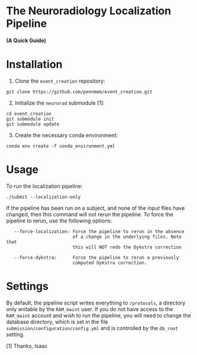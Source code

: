 # The Neuroradiology Localization Pipeline
#### (A Quick Guide)

# Installation
1. Clone the `event_creation` repository:
```
git clone https://github.com/pennmem/event_creation.git
```
2. Initialize the `neurorad` submodule [1]:
```
cd event_creation
git submodule init
git submodule update
```
3. Create the necessary conda environment:
```
conda env create -f conda_environment.yml
```

# Usage
To run the localization pipeline:
```
./submit --localization-only
```
If the pipeline has been run on a subject, and none of the input files
have changed, then this command will not rerun the pipeline. To force
the pipeline to rerun, use the following options:
```
   --force-localization: Force the pipeline to rerun in the absence
                         of a change in the underlying files. Note that
                         this will NOT redo the Dykstra correction

   --force-dykstra:      Force the pipeline to rerun a previously
                         computed Dykstra correction.
```
# Settings
By default, the pipeline script writes everything to `/protocols`, a directory
only writable by the `RAM_maint` user. If you do not have access to
the `RAM_maint` account and wish to run the pipeline, you will need to
change the database directory, which is set in the file
`submission/configuration/config.yml` and is controlled by the
`db_root` setting.








[1] Thanks, Isaac